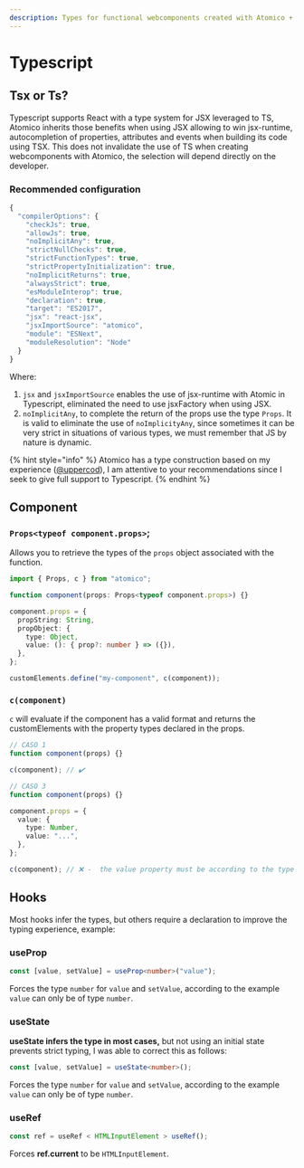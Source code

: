 ```yaml
---
description: Types for functional webcomponents created with Atomico + Typescript.
---
```


# Typescript

## Tsx or Ts?

Typescript supports React with a type system for JSX leveraged to TS, Atomico inherits those benefits when using JSX allowing to win jsx-runtime, autocompletion of properties, attributes and events when building its code using TSX. This does not invalidate the use of TS when creating webcomponents with Atomico, the selection will depend directly on the developer.

### Recommended configuration

```javascript
{
  "compilerOptions": {
    "checkJs": true,
    "allowJs": true,
    "noImplicitAny": true,
    "strictNullChecks": true,
    "strictFunctionTypes": true,
    "strictPropertyInitialization": true,
    "noImplicitReturns": true,
    "alwaysStrict": true,
    "esModuleInterop": true,
    "declaration": true,
    "target": "ES2017",
    "jsx": "react-jsx",
    "jsxImportSource": "atomico",
    "module": "ESNext",
    "moduleResolution": "Node"
  }
}
```

Where:

1. `jsx` and `jsxImportSource` enables the use of jsx-runtime with Atomic in Typescript, eliminated the need to use jsxFactory when using JSX.
2. `noImplicitAny`, to complete the return of the props use the type `Props`. It is valid to eliminate the use of `noImplicityAny`, since sometimes it can be very strict in situations of various types, we must remember that JS by nature is dynamic.

{% hint style="info" %}
Atomico has a type construction based on my experience ([@uppercod](https://twitter.com/uppercod)), I am attentive to your recommendations since I seek to give full support to Typescript.
{% endhint %}

## Component

### `Props<typeof component.props>`;

Allows you to retrieve the types of the `props` object associated with the function.

```typescript
import { Props, c } from "atomico";

function component(props: Props<typeof component.props>) {}

component.props = {
  propString: String,
  propObject: {
    type: Object,
    value: (): { prop?: number } => ({}),
  },
};

customElements.define("my-component", c(component));
```

### `c(component)`

`c` will evaluate if the component has a valid format and returns the customElements with the property types declared in the props.

```typescript
// CASO 1
function component(props) {}

c(component); // ✔️

// CASO 3
function component(props) {}

component.props = {
  value: {
    type: Number,
    value: "...",
  },
};

c(component); // ❌ -  the value property must be according to the type
```

## Hooks

Most hooks infer the types, but others require a declaration to improve the typing experience, example:

### useProp

```typescript
const [value, setValue] = useProp<number>("value");
```

Forces the type `number` for `value` and `setValue`, according to the example `value` can only be of type `number`.

### useState

**useState infers the type in most cases,** but not using an initial state prevents strict typing, I was able to correct this as follows:

```typescript
const [value, setValue] = useState<number>();
```

Forces the type `number` for `value` and `setValue`, according to the example `value` can only be of type `number`.

### useRef

```typescript
const ref = useRef < HTMLInputElement > useRef();
```

Forces **ref.current** to be `HTMLInputElement`.
